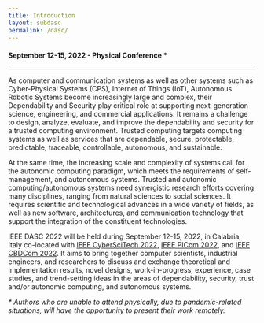 ```yaml
---
title: Introduction
layout: subdasc
permalink: /dasc/
---
```


<div class="row">
<div class="col-md-8 mb-5">

<h4>September 12-15, 2022 - Physical Conference *</h4>
<hr/>

<p>As computer and communication systems as well as other systems such as Cyber-Physical Systems (CPS), Internet of Things (IoT), Autonomous Robotic Systems become increasingly large and complex, their Dependability and Security play critical role at supporting next-generation science, engineering, and commercial applications. It remains a challenge to design, analyze, evaluate, and improve the dependability and security for a trusted computing environment. Trusted computing targets computing systems as well as services that are dependable, secure, protectable, predictable, traceable, controllable, autonomous, and sustainable.</p>

<p>
At the same time, the increasing scale and complexity of systems call for the autonomic computing paradigm, which meets the requirements of self-management, and autonomous systems. Trusted and autonomic computing/autonomous systems need synergistic research efforts covering many disciplines, ranging from natural sciences to social sciences. It requires scientific and technological advances in a wide variety of fields, as well as new software, architectures, and communication technology that support the integration of the constituent technologies.
</p>

<p>
IEEE DASC 2022 will be held during September 12-15, 2022, in Calabria, Italy co-located with <a href="http://cyber-science.org/2022/cyberscitech/">IEEE CyberSciTech 2022</a>, 
<a href="http://cyber-science.org/2022/picom/">IEEE PICom 2022</a>, and <a href="http://cyber-science.org/2022/cbdcom/">IEEE CBDCom 2022</a>. It aims to bring together computer scientists, industrial engineers, and researchers to discuss and exchange theoretical and implementation results, novel designs, work-in-progress, experience, case studies, and trend-setting ideas in the areas of dependability, security, trust and/or autonomic computing, and autonomous systems. 
</p>

<p><i>* Authors who are unable to attend physically, due to pandemic-related situations, will have the opportunity to present their work remotely.</i></p>

</div>
</div>
